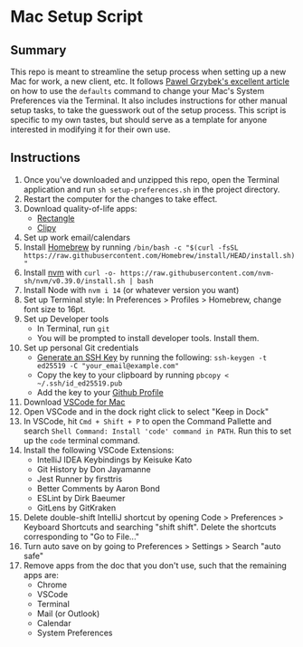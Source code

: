 # Mac Setup Script

## Summary
This repo is meant to streamline the setup process when setting up a new Mac for work, a new client, etc. It follows [Pawel Grzybek's excellent article](https://pawelgrzybek.com/change-macos-user-preferences-via-command-line/) on how to use the `defaults` command to change your Mac's System Preferences via the Terminal. It also includes instructions for other manual setup tasks, to take the guesswork out of the setup process. This script is specific to my own tastes, but should serve as a template for anyone interested in modifying it for their own use.

## Instructions
1. Once you've downloaded and unzipped this repo, open the Terminal application and run `sh setup-preferences.sh` in the project directory.
1. Restart the computer for the changes to take effect.
1. Download quality-of-life apps:
    - [Rectangle](https://rectangleapp.com/)
    - [Clipy](https://clipy-app.com/)
1. Set up work email/calendars
1. Install [Homebrew](https://brew.sh/) by running `/bin/bash -c "$(curl -fsSL https://raw.githubusercontent.com/Homebrew/install/HEAD/install.sh)"
`
1. Install [nvm](https://github.com/nvm-sh/nvm) with `curl -o- https://raw.githubusercontent.com/nvm-sh/nvm/v0.39.0/install.sh | bash`
1. Install Node with `nvm i 14` (or whatever version you want)
1. Set up Terminal style:
    In Preferences > Profiles > Homebrew, change font size to 16pt.
1. Set up Developer tools
    - In Terminal, run `git`
    - You will be prompted to install developer tools. Install them.
1. Set up personal Git credentials
    - [Generate an SSH Key](https://docs.github.com/en/authentication/connecting-to-github-with-ssh/generating-a-new-ssh-key-and-adding-it-to-the-ssh-agent) by running the following: `ssh-keygen -t ed25519 -C "your_email@example.com"`
    - Copy the key to your clipboard by running `pbcopy < ~/.ssh/id_ed25519.pub`
    - Add the key to your [Github Profile](https://github.com/settings/keys)
1. Download [VSCode for Mac](https://code.visualstudio.com/download)
1. Open VSCode and in the dock right click to select "Keep in Dock"
1. In VSCode, hit `Cmd + Shift + P` to open the Command Pallette and search `Shell Command: Install 'code' command in PATH`. Run this to set up the `code` terminal command.
1. Install the following VSCode Extensions:
    - IntelliJ IDEA Keybindings by Keisuke Kato
    - Git History by Don Jayamanne
    - Jest Runner by firsttris
    - Better Comments by Aaron Bond
    - ESLint by Dirk Baeumer
    - GitLens by GitKraken
1. Delete double-shift IntelliJ shortcut by opening Code > Preferences > Keyboard Shortcuts and searching "shift shift". Delete the shortcuts corresponding to "Go to File..."
1. Turn auto save on by going to Preferences > Settings > Search "auto safe"
1. Remove apps from the doc that you don't use, such that the remaining apps are:
    - Chrome
    - VSCode
    - Terminal
    - Mail (or Outlook)
    - Calendar
    - System Preferences

